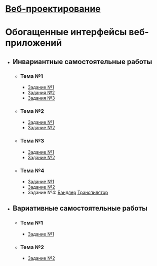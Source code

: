 # [Веб-проектирование](https://shekhovtcovae.github.io/web-portfolio/)
# Обогащенные интерфейсы веб-приложений
- ## Инвариантные самостоятельные работы
    - ### Тема №1
        - [Задание №1](https://kodaktor.ru/9edb3a9_a09d4)
        - [Задания №2](https://kodaktor.ru/g/9edb3a9_efd01)
        - [Задания №3](https://kodaktor.ru/g/9edb3a9_efd01)
    - ### Тема №2
        - [Задание №1](https://kodaktor.ru/9edb3a9_03550)
        - [Задание №2](https://kodaktor.ru/9edb3a9_59638)
    - ### Тема №3
        - [Задание №1](https://kodaktor.ru/9edb3a9_af014)
        - [Задание №2](https://kodaktor.ru/9edb3a9_e2d1c)
    - ### Тема №4
        - [Задание №1](https://stackblitz.com/edit/react-qtmp21?file=index.js)
        - [Задание №2](https://stackblitz.com/edit/react-j5erph?file=index.js)
        - Задание №4: [Бандлер](https://github.com/ShekhovtcovaE/web-portfolio/blob/master/CP/vsr/wbpck.md) [Транспилятор](https://github.com/ShekhovtcovaE/web-portfolio/blob/master/CP/isr/cmjs.md)
- ## Вариативные самостоятельные работы
    - ### Тема №1
        - [Задание №1](https://docs.google.com/presentation/d/1ts91paCsowm2INrYRhK7PJxITBsARu0Yj7M8i3upvaQ/edit?usp=sharing)
    - ### Тема №2
        - [Задание №2](https://docs.google.com/presentation/d/1zvtclgajTZJeOjj549tT8ZhPd_hQizG1wiJIzMRGqAI/edit?usp=sharing)
        
